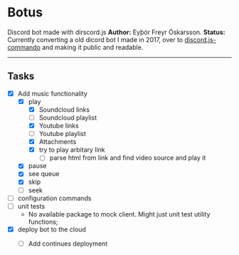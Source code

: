 # Botus
Discord bot made with dirscord.js
**Author:** Eyþór Freyr Óskarsson.
**Status:** Currently converting a old dicord bot I made in 2017, over to [discord.js-commando](https://discord.js.org/#/docs/commando/master/general/welcome) and making it public and readable.

----------

## Tasks
- [x] Add music functionality
  - [x] play
    - [x] Soundcloud links
    - [ ] Soundcloud playlist
    - [x] Youtube links
    - [ ] Youtube playlist
    - [x] Attachments
    - [x] try to play arbitary link 
      - [ ] parse html from link and find video source and play it
  - [x] pause
  - [x] see queue
  - [x] skip
  - [ ] seek
- [ ] configuration commands
- [ ] unit tests
  - No available package to mock client. Might just unit test utility functions;
- [x] deploy bot to the cloud
  - [ ] Add continues deployment

